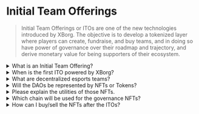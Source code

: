 # Initial Team Offerings

> Initial Team Offerings or ITOs are one of the new technologies introduced by XBorg. The objective is to develop a tokenized layer where players can create, fundraise, and buy teams, and in doing so have power of governance over their roadmap and trajectory, and derive monetary value for being supporters of their ecosystem.

<details>

<summary>What is an Initial Team Offering? </summary>

Initial Team Offerings (ITO) refer to the tokenization process of an esports team with a governance and utility token.

</details>

<details>

<summary>When is the first ITO powered by XBorg? </summary>

Around Q3 2023.&#x20;

</details>

<details>

<summary>What are decentralized esports teams? </summary>

Decentralized esports teams are funded and operated by fans, just like a DAO for esports.&#x20;

</details>

<details>

<summary>Will the DAOs be represented by NFTs or Tokens? </summary>

The esports DAO are governed by NFTs (Non-fungible tokens).&#x20;

</details>

<details>

<summary>Please explain the utilities of those NFTs.</summary>

It gives governance rights, access to a unique club, and rewards based on the team's performance.&#x20;

</details>

<details>

<summary>Which chain will be used for the governance NFTs? </summary>

Ethereum

</details>

<details>

<summary>How can I buy/sell the NFTs after the ITOs?</summary>

The NFTs will be sellable on secondary marketplaces such as Opensea, Blur etc.

</details>

